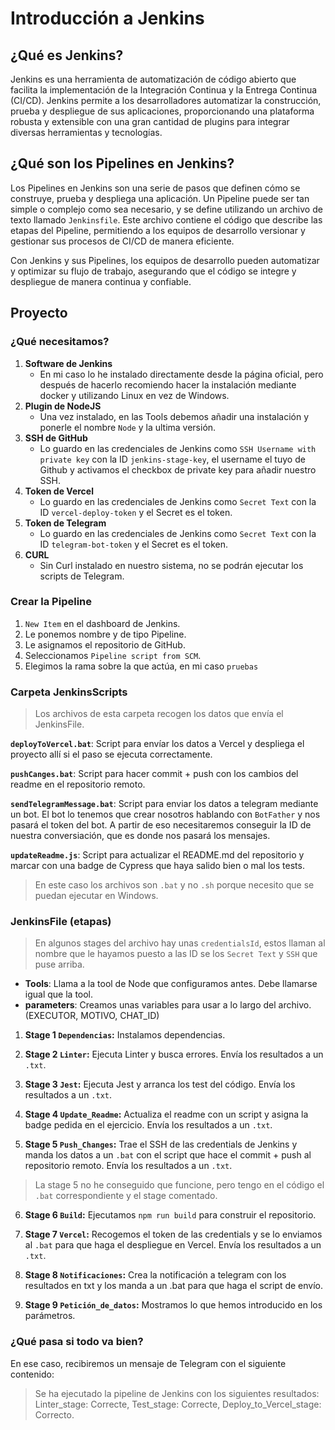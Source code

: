 # Introducción a Jenkins

## ¿Qué es Jenkins?

Jenkins es una herramienta de automatización de código abierto que facilita la implementación de la Integración Continua y la Entrega Continua (CI/CD). Jenkins permite a los desarrolladores automatizar la construcción, prueba y despliegue de sus aplicaciones, proporcionando una plataforma robusta y extensible con una gran cantidad de plugins para integrar diversas herramientas y tecnologías.

## ¿Qué son los Pipelines en Jenkins?

Los Pipelines en Jenkins son una serie de pasos que definen cómo se construye, prueba y despliega una aplicación. Un Pipeline puede ser tan simple o complejo como sea necesario, y se define utilizando un archivo de texto llamado `Jenkinsfile`. Este archivo contiene el código que describe las etapas del Pipeline, permitiendo a los equipos de desarrollo versionar y gestionar sus procesos de CI/CD de manera eficiente.

Con Jenkins y sus Pipelines, los equipos de desarrollo pueden automatizar y optimizar su flujo de trabajo, asegurando que el código se integre y despliegue de manera continua y confiable.


## Proyecto

### ¿Qué necesitamos?
1. **Software de Jenkins**
    - En mi caso lo he instalado directamente desde la página oficial, pero después de hacerlo recomiendo hacer la instalación mediante docker y utilizando Linux en vez de Windows.
2. **Plugin de NodeJS**
    - Una vez instalado, en las Tools debemos añadir una instalación y ponerle el nombre `Node` y la ultima versión.
3. **SSH de GitHub**
    - Lo guardo en las credenciales de Jenkins como `SSH Username with private key` con la ID `jenkins-stage-key`, el username el tuyo de Github y activamos el checkbox de private key para añadir nuestro SSH.
3. **Token de Vercel**
    - Lo guardo en las credenciales de Jenkins como `Secret Text` con la ID `vercel-deploy-token` y el Secret es el token.
4. **Token de Telegram**
    - Lo guardo en las credenciales de Jenkins como `Secret Text` con la ID `telegram-bot-token` y el Secret es el token.
5. **CURL**
    - Sin Curl instalado en nuestro sistema, no se podrán ejecutar los scripts de Telegram.


### Crear la Pipeline
1. `New Item` en el  dashboard de Jenkins.
2. Le ponemos nombre y de tipo Pipeline.
3. Le asignamos el repositorio de GitHub.
4. Seleccionamos `Pipeline script from SCM`.
5. Elegimos la rama sobre la que actúa, en mi caso `pruebas`

### Carpeta JenkinsScripts
> Los archivos de esta carpeta recogen los datos que envía el JenkinsFile.

**`deployToVercel.bat`**: Script para envíar los datos a Vercel y despliega el proyecto allí si el paso se ejecuta correctamente.

**`pushCanges.bat`**: Script para hacer commit + push con los cambios del readme en el repositorio remoto.

**`sendTelegramMessage.bat`**: Script para enviar los datos a telegram mediante un bot. El bot lo tenemos que crear nosotros hablando con `BotFather` y nos pasará el token del bot. A partir de eso necesitaremos conseguir la ID de nuestra conversiación, que es donde nos pasará los mensajes.

**`updateReadme.js`**: Script para actualizar el README.md del repositorio y marcar con una badge de Cypress que haya salido bien o mal los tests.

> En este caso los archivos son `.bat` y no `.sh` porque necesito que se puedan ejecutar en Windows.


### JenkinsFile (etapas)

>En algunos stages del archivo hay unas `credentialsId`, estos llaman al nombre que le hayamos puesto a las ID se los `Secret Text` y `SSH` que puse arriba.

- **Tools**: Llama a la tool de Node que configuramos antes. Debe llamarse igual que la tool.
- **parameters**: Creamos unas variables para usar a lo largo del archivo. (EXECUTOR, MOTIVO, CHAT_ID)
1. **Stage 1 `Dependencias`:** Instalamos dependencias.

2. **Stage 2 `Linter`:** Ejecuta Linter y busca errores. Envía los resultados a un `.txt`.
3. **Stage 3 `Jest`:** Ejecuta Jest y arranca los test del código. Envía los resultados a un `.txt`.
4. **Stage 4 `Update_Readme`:** Actualiza el readme con un script y asigna la badge pedida en el ejercicio. Envía los resultados a un `.txt`.
5. **Stage 5 `Push_Changes`:** Trae el SSH de las credentials de Jenkins y manda los datos a un `.bat` con el script que hace el commit + push al repositorio remoto. Envía los resultados a un `.txt`.
> La stage 5 no he conseguido que funcione, pero tengo en el código el `.bat` correspondiente y el stage comentado.
6. **Stage 6 `Build`:** Ejecutamos `npm run build` para construir el repositorio.

7. **Stage 7 `Vercel`:** Recogemos el token de las credentials y se lo enviamos al `.bat` para que haga el despliegue en Vercel. Envía los resultados a un `.txt`.
8. **Stage 8 `Notificaciones`:** Crea la notificación a telegram con los resultados en txt y los manda a un .bat para que haga el script de envío.
9. **Stage 9 `Petición_de_datos`:** Mostramos lo que hemos introducido en los parámetros.


### ¿Qué pasa si todo va bien?
En ese caso, recibiremos un mensaje de Telegram con el siguiente contenido:

> Se ha ejecutado la pipeline de Jenkins con los siguientes resultados: Linter_stage: Correcte, Test_stage: Correcte, Deploy_to_Vercel_stage: Correcto.